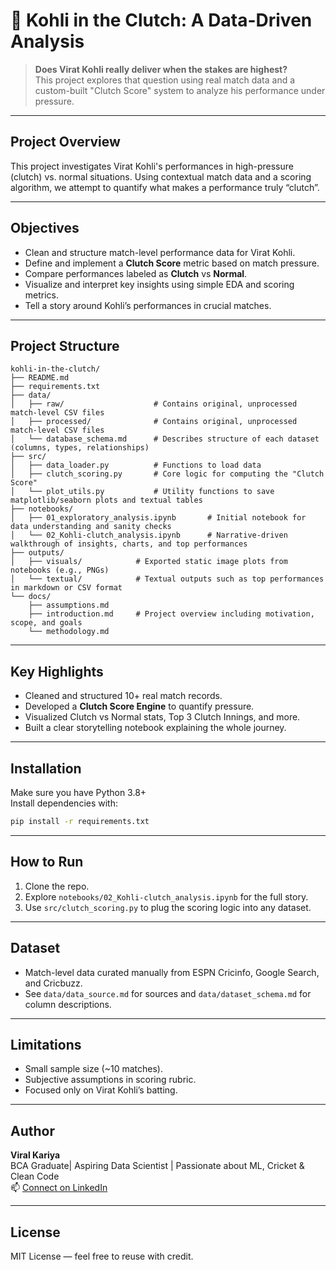 # 🏏 Kohli in the Clutch: A Data-Driven Analysis

> **Does Virat Kohli really deliver when the stakes are highest?**  
This project explores that question using real match data and a custom-built "Clutch Score" system to analyze his performance under pressure.

---

## Project Overview

This project investigates Virat Kohli's performances in high-pressure (clutch) vs. normal situations. Using contextual match data and a scoring algorithm, we attempt to quantify what makes a performance truly “clutch”.

---

## Objectives

- Clean and structure match-level performance data for Virat Kohli.
- Define and implement a **Clutch Score** metric based on match pressure.
- Compare performances labeled as **Clutch** vs **Normal**.
- Visualize and interpret key insights using simple EDA and scoring metrics.
- Tell a story around Kohli’s performances in crucial matches.

---

## Project Structure

```
kohli-in-the-clutch/
├── README.md
├── requirements.txt
├── data/
│   ├── raw/                    # Contains original, unprocessed match-level CSV files
│   ├── processed/              # Contains original, unprocessed match-level CSV files
│   └── database_schema.md      # Describes structure of each dataset (columns, types, relationships)
├── src/
│   ├── data_loader.py          # Functions to load data
│   ├── clutch_scoring.py       # Core logic for computing the "Clutch Score"
│   └── plot_utils.py           # Utility functions to save matplotlib/seaborn plots and textual tables
├── notebooks/
│   ├── 01_exploratory_analysis.ipynb       # Initial notebook for data understanding and sanity checks       
│   └── 02_Kohli-clutch_analysis.ipynb      # Narrative-driven walkthrough of insights, charts, and top performances
├── outputs/
│   ├── visuals/            # Exported static image plots from notebooks (e.g., PNGs)
│   └── textual/            # Textual outputs such as top performances in markdown or CSV format
└── docs/
    ├── assumptions.md
    ├── introduction.md     # Project overview including motivation, scope, and goals
    └── methodology.md

```

---

## Key Highlights

- Cleaned and structured 10+ real match records.
- Developed a **Clutch Score Engine** to quantify pressure.
- Visualized Clutch vs Normal stats, Top 3 Clutch Innings, and more.
- Built a clear storytelling notebook explaining the whole journey.

---

## Installation

Make sure you have Python 3.8+  
Install dependencies with:

```bash
pip install -r requirements.txt
```

---

## How to Run

1. Clone the repo.
2. Explore `notebooks/02_Kohli-clutch_analysis.ipynb` for the full story.
3. Use `src/clutch_scoring.py` to plug the scoring logic into any dataset.

---

## Dataset

- Match-level data curated manually from ESPN Cricinfo, Google Search, and Cricbuzz.
- See `data/data_source.md` for sources and `data/dataset_schema.md` for column descriptions.

---

## Limitations

- Small sample size (~10 matches).
- Subjective assumptions in scoring rubric.
- Focused only on Virat Kohli’s batting.

---

## Author

**Viral Kariya**  
BCA Graduate| Aspiring Data Scientist | Passionate about ML, Cricket & Clean Code  
📫 [Connect on LinkedIn](https://www.linkedin.com/in/kariyaviral/)

---

## License

MIT License — feel free to reuse with credit.

